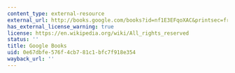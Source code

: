 ```yaml
---
content_type: external-resource
external_url: http://books.google.com/books?id=nf1E3EFqoXAC&printsec=frontcover
has_external_license_warning: true
license: https://en.wikipedia.org/wiki/All_rights_reserved
status: ''
title: Google Books
uid: 0e67dbfe-576f-4cb7-81c1-bfc7f918e354
wayback_url: ''
---
```

